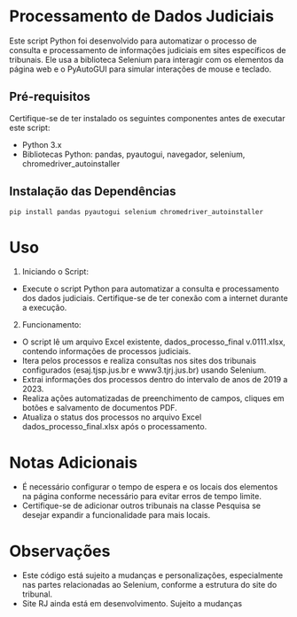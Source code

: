 # Processamento de Dados Judiciais

Este script Python foi desenvolvido para automatizar o processo de consulta e processamento de informações judiciais em sites específicos de tribunais. Ele usa a biblioteca Selenium para interagir com os elementos da página web e o PyAutoGUI para simular interações de mouse e teclado.

## Pré-requisitos

Certifique-se de ter instalado os seguintes componentes antes de executar este script:

- Python 3.x
- Bibliotecas Python: pandas, pyautogui, navegador, selenium, chromedriver_autoinstaller

## Instalação das Dependências

```bash
pip install pandas pyautogui selenium chromedriver_autoinstaller
```

# Uso
1. Iniciando o Script:

- Execute o script Python para automatizar a consulta e processamento dos dados judiciais. Certifique-se de ter conexão com a internet durante a execução.

2. Funcionamento:

- O script lê um arquivo Excel existente, dados_processo_final v.0111.xlsx, contendo informações de processos judiciais.
- Itera pelos processos e realiza consultas nos sites dos tribunais configurados (esaj.tjsp.jus.br e www3.tjrj.jus.br) usando Selenium.
- Extrai informações dos processos dentro do intervalo de anos de 2019 a 2023.
- Realiza ações automatizadas de preenchimento de campos, cliques em botões e salvamento de documentos PDF.
- Atualiza o status dos processos no arquivo Excel dados_processo_final.xlsx após o processamento.

# Notas Adicionais
- É necessário configurar o tempo de espera e os locais dos elementos na página conforme necessário para evitar erros de tempo limite.
- Certifique-se de adicionar outros tribunais na classe Pesquisa se desejar expandir a funcionalidade para mais locais.

# Observações
- Este código está sujeito a mudanças e personalizações, especialmente nas partes relacionadas ao Selenium, conforme a estrutura do site do tribunal.
- Site RJ ainda está em desenvolvimento. Sujeito a mudanças
